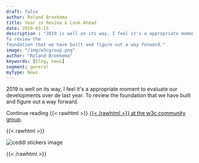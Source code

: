 ```yaml
---
draft: false
author: Roland Broekema
title: Year in Review & Look Ahead
date: 2019-03-15
description : "2019 is well on its way, I feel it's a appropriate moment to evaluate our developments over de last year.
To review the
foundation that we have built and figure out a way forward."
image: "/img/w3cgroup.png"
author: "Roland Broekema"
keywords: [blog, news]
segment: general
myType: News
---
```


2019 is well on its way, I feel it's a appropriate moment to evaluate our developments over de last year. To review the
foundation that we have built and figure out a way forward.

Continue
reading
{{< rawhtml >}}
<a href="https://www.w3.org/community/ceddl-webspec/2019/03/15/march-2019-year-in-review-look-ahead/" rel="nofollow noopener" target="_blank">
{{< /rawhtml >}}
at the w3c community group</a>.

{{< rawhtml >}}
<p><img src="/img/w3cgroup.png" alt="ceddl stickers image"></p>
{{< /rawhtml >}}